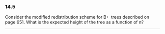 ### 14.5

Consider the modified redistribution scheme for B+-trees described on page 651. What is the expected height of the tree as a function of n?

---